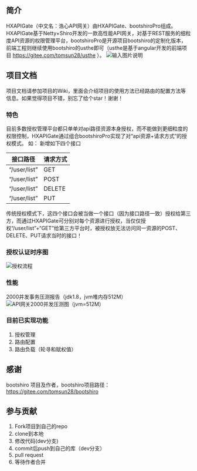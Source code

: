 ## 简介

HXAPIGate（中文名：浩心API网关）由HXAPIGate、bootshiroPro组成。
HXAPIGate基于Netty+Shiro开发的一款高性能API网关，对基于REST服务的细粒度API资源的权限管理平台，bootshiroPro是开源项目bootshiro的定制化版本，前端工程则继续使用bootshiro的usthe即可（usthe是基于angular开发的前端项目 https://gitee.com/tomsun28/usthe  ）。
![输入图片说明](https://images.gitee.com/uploads/images/2019/1112/152324_e14eb0c7_1038477.png "屏幕截图.png")
## 项目文档
项目文档请参加项目的Wiki，里面会介绍项目的使用方法已经路由的配置方法等信息。如果觉得项目不错，别忘了给个star！谢谢！

### 特色

目前多数授权管理平台都只单单对api路径资源本身授权，而不能做到更细粒度的权限控制，HXAPIGate通过组合bootshiroPro实现了对“api资源+请求方式”的授权模式。
如：
新增如下四个接口

| 接口路径 | 请求方式 |
|--|--|
|“/user/list”| GET |
|“/user/list”| POST |
|“/user/list”| DELETE |
|“/user/list”| PUT |

传统授权模式下，这四个接口会被当做一个接口（因为接口路径一致）授权给第三方，而通过HXAPIGate可分别对每个资源进行授权，当仅仅授权“/user/list”+“GET”给第三方平台时，被授权放无法访问同一资源的POST、DELETE、PUT请求当时的接口！

### 授权认证时序图

![授权流程](https://images.gitee.com/uploads/images/2019/1112/113303_d06bcb01_1038477.jpeg "授权流程.jpg")

### 性能
2000并发事务压测报告（jdk1.8，jvm堆内存512M）
![API网关2000并发压测图（jvm=512M）](https://images.gitee.com/uploads/images/2019/1112/113504_8b9b126e_1038477.png "API网关2000并发压测图（jvm=512M）.png")

### 目前已实现功能
1. 授权管理
2. 路由配置
3. 路由负载（轮寻和赋权值）

## 感谢
bootshiro 项目及作者，bootshiro项目路径：https://gitee.com/tomsun28/bootshiro 
## 参与贡献

1. Fork项目到自己的repo
2. clone到本地
3. 修改代码(dev分支)
4. commit后push到自己的库（dev分支）
5.  pull request
6. 等待作者合并